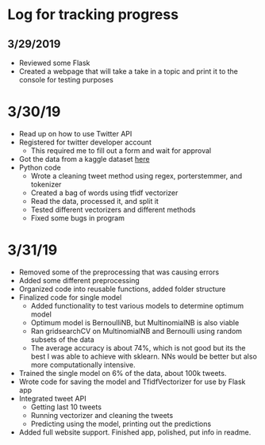 # Log for tracking progress

## 3/29/2019
- Reviewed some Flask
- Created a webpage that will take a take in a topic and print it to the console for testing purposes

# 3/30/19
- Read up on how to use Twitter API
- Registered for twitter developer account
  - This required me to fill out a form and wait for approval
- Got the data from a kaggle dataset [here](https://www.kaggle.com/kazanova/sentiment140)
- Python code
  - Wrote a cleaning tweet method using regex, porterstemmer, and tokenizer
  - Created a bag of words using tfidf vectorizer
  - Read the data, processed it, and split it
  - Tested different vectorizers and different methods
  - Fixed some bugs in program

# 3/31/19
- Removed some of the preprocessing that was causing errors
- Added some different preprocessing
- Organized code into reusable functions, added folder structure
- Finalized code for single model
  - Added functionality to test various models to determine optimum model
  - Optimum model is BernoulliNB, but MultinomialNB is also viable
  - Ran gridsearchCV on MultinomialNB and Bernoulli using random subsets of the data
  - The average accuracy is about 74%, which is not good but its the best I was able to achieve with sklearn. NNs would be better but also more computationally intensive.
- Trained the single model on 6% of the data, about 100k tweets.
- Wrote code for saving the model and TfidfVectorizer for use by Flask app
- Integrated tweet API
  - Getting last 10 tweets
  - Running vectorizer and cleaning the tweets
  - Predicting using the model, printing out the predictions
- Added full website support. Finished app, polished, put info in readme.
